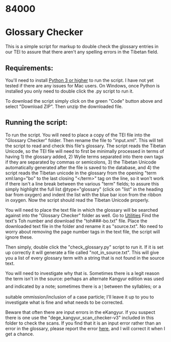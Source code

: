 # 84000
# Glossary Checker
This is a simple script for markup to double check the glossary entries in our TEI to assure that there aren't any spelling errors in the Tibetan field.

## Requirements:
You'll need to install [Python 3 or higher](https://www.python.org/downloads/) to run the script. I have not yet tested if there are any issues for Mac users. On Windows, once Python is installed you only need to double click the .py script to run it.

To download the script simply click on the green "Code" button above and select "Download ZIP". Then unzip the downloaded file.

## Running the script:
To run the script. You will need to place a copy of the TEI file into the "Glossary Checker" folder. Then rename the file to "input.xml". This will tell the script to read and check this file's glossary. The script reads the Tibetan Unicode, so the TEI file will need to first be minimally processed in terms of having 1) the glossary added, 2) Wylie terms separated into there own tags if they are separated by commas or semicolons, 3) the Tibetan Unicode automatically generated after the file is saved to the database, and 4) the script reads the Tibetan unicode in the glossary from the opening "term xml:lang="bo" to the last closing "&lt;/term&gt;" tag on the line, so it won't work if there isn't a line break between the various "term" fields; to assure this simply highlight the full list @type="glossary" (click on "list" in the heading bar from oxygen) and indent the list with the blue bar icon from the ribbon in oxygen. Now the script should read the Tibetan Unicode properly.

You will need to place the text file in which the glossary will be searched against into the "Glossary Checker" folder as well. Go to [Utilities](utilities.84000-translate.org) Find the text's Toh number and download the "toh###-bo.txt" file. Place the downloaded text file in the folder and rename it as "source.txt". No need to worry about removing the page number tags in the text file, the script will ignore these.

Then simply, double click the "check_glossary.py" script to run it. If it is set up correctly it will generate a file called "not_in_source.txt". This will give you a list of every glossary term with a string that is not found in the source text.

You will need to investigate why that is. Sometimes there is a legit reason the term isn't in the source: perhaps an alternate Kangyur edition was used and indicated by a note; sometimes there is a ། between the syllables; or a suitable ommission/inclusion of a case particle; I'll leave it up to you to investigate what is fine and what needs to be corrected.

Beware that often there are input errors in the eKangyur. If you suspect there is one use the "dege_kangyur_scan_checker-v3" included in this folder to check the scans. If you find that it is an input error rather than an error in the glossary, please report the error [here](https://docs.google.com/spreadsheets/d/1Wdsygc_EI8GUNl3_-4Z50q_D0FChWS1hFPj9oIpaT18/edit?usp=sharing), and I will correct it when I get a chance. 
